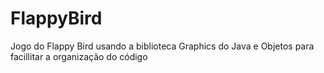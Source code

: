 # FlappyBird
Jogo do Flappy Bird usando a biblioteca Graphics do Java e Objetos para facillitar a organização do código
